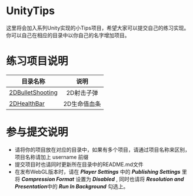 # UnityTips
这里将会加入系列Unity实现的小Tips项目，希望大家可以提交自己的练习实现。你可以自己在相应的目录中以你自己的名字增加项目。


# 练习项目说明

| 目录名称        | 说明          | 
| ------------- |:-------------:| 
| [2DBulletShooting](https://hdcodepractice.github.io/UnityTips/2DBulletShooting/) | 2D射击子弹 | 
| [2DHealthBar](https://hdcodepractice.github.io/UnityTips/2DHealthBar/) | 2D生命值血条 |


# 参与提交说明

* 请将你的项目放在对应的目录中，如果有多个项目，请通过项目名称来区别，项目名称请加上 username 前缀
* 提交项目时也请同时更新所在目录中的README.md文件
* 在发布WebGL版本时，请在 ***Player Settings*** 中的 ***Publishing Settings*** 里将 ***Compression Format*** 设置为 ***Disabled*** , 同时也请将 ***Resolution and Presentation***中的 ***Run In Background*** 勾选上。